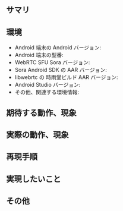 <!--
Please read Guideline for Issues before submitting
まず Issues 利用のガイドラインをご覧ください。

https://github.com/shiguredo/sora-android-sdk/blob/master/CONTRIBUTING.md
-->

## サマリ

<!--
この issue の簡潔な説明を書いてください。
-->

## 環境

- Android 端末の Android バージョン: 
- Android 端末の型番: 
- WebRTC SFU Sora バージョン: 
- Sora Android SDK の AAR バージョン: 
- libwebrtc の 時雨堂ビルド AAR バージョン: 
- Android Studio バージョン: 
- その他、関連する環境情報: 

## 期待する動作、現象

<!--
ビルドが実行され foo.aar ファイルが生成される、映像が画面に表示されるなど、
あなたが期待することを記してください。
-->

## 実際の動作、現象

<!--
実際に起きたことを記してください。ビルドであれば実行コマンドとログ、
アプリケーション実行中であればスクリーンショットや logcat 出力など。
期待する動作にならなかった時間帯の Sora サーバ側のログも有用です。
-->

## 再現手順

<!--
実行したコマンドやアプリケーションの操作手順を記してください。
ビルドスクリプト、ソースコードを含むミニマルな再現サンプルがあると
やりとりがスムーズになります。
-->

## 実現したいこと

<!--
この issue の解決に限らず、実現したいことを可能な範囲で記述してください。
-->

## その他

<!--
あなたの調査でわかったこと、関連する情報など。
-->

